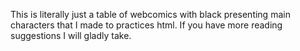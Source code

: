 This is literally just a table of webcomics with black presenting main characters that I made to practices html. If you have more reading suggestions I will gladly take.

